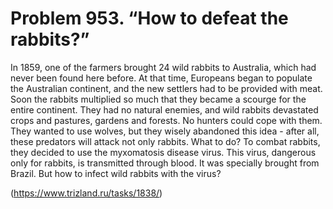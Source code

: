 # Problem 953. “How to defeat the rabbits?”

In 1859, one of the farmers brought 24 wild rabbits to Australia, which had never been found here before. At that time, Europeans began to populate the Australian continent, and the new settlers had to be provided with meat. Soon the rabbits multiplied so much that they became a scourge for the entire continent. They had no natural enemies, and wild rabbits devastated crops and pastures, gardens and forests. No hunters could cope with them. They wanted to use wolves, but they wisely abandoned this idea - after all, these predators will attack not only rabbits. What to do? To combat rabbits, they decided to use the myxomatosis disease virus. This virus, dangerous only for rabbits, is transmitted through blood. It was specially brought from Brazil. But how to infect wild rabbits with the virus?

(https://www.trizland.ru/tasks/1838/)